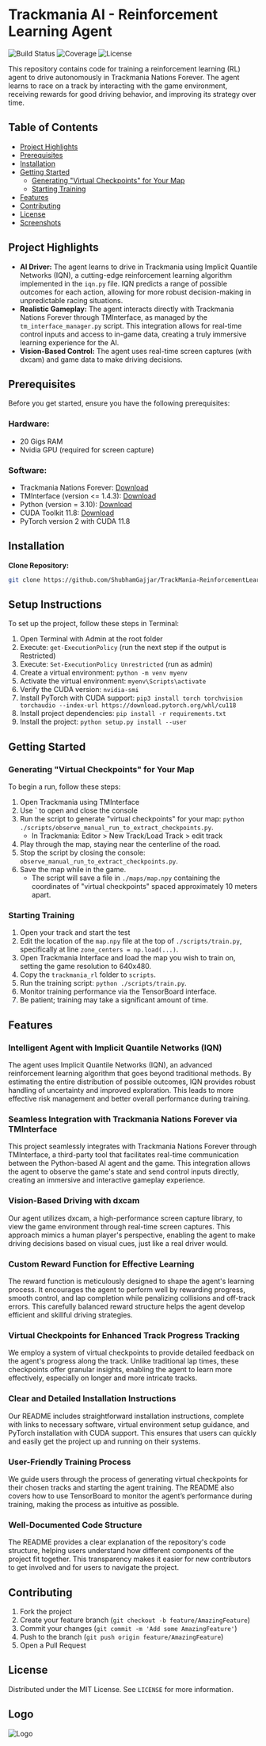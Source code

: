# Trackmania AI - Reinforcement Learning Agent

![Build Status](https://img.shields.io/badge/build-passing-brightgreen)
![Coverage](https://img.shields.io/badge/coverage-100%25-brightgreen)
![License](https://img.shields.io/badge/license-MIT-blue.svg)

This repository contains code for training a reinforcement learning (RL) agent to drive autonomously in Trackmania Nations Forever. The agent learns to race on a track by interacting with the game environment, receiving rewards for good driving behavior, and improving its strategy over time.

## Table of Contents

- [Project Highlights](#project-highlights)
- [Prerequisites](#prerequisites)
- [Installation](#installation)
- [Getting Started](#getting-started)
  - [Generating "Virtual Checkpoints" for Your Map](#generating-virtual-checkpoints-for-your-map)
  - [Starting Training](#starting-training)
- [Features](#features)
- [Contributing](#contributing)
- [License](#license)
- [Screenshots](#screenshots)

## Project Highlights

* **AI Driver:** The agent learns to drive in Trackmania using Implicit Quantile Networks (IQN), a cutting-edge reinforcement learning algorithm implemented in the `iqn.py` file. IQN predicts a range of possible outcomes for each action, allowing for more robust decision-making in unpredictable racing situations. 
* **Realistic Gameplay:** The agent interacts directly with Trackmania Nations Forever through TMInterface, as managed by the `tm_interface_manager.py` script. This integration allows for real-time control inputs and access to in-game data, creating a truly immersive learning experience for the AI.
* **Vision-Based Control:** The agent uses real-time screen captures (with dxcam) and game data to make driving decisions.

## Prerequisites

Before you get started, ensure you have the following prerequisites:

### Hardware:

* 20 Gigs RAM
* Nvidia GPU (required for screen capture)

### Software:

* Trackmania Nations Forever: [Download](https://nadeo-download.cdn.ubi.com/trackmaniaforever/tmnationsforever_setup.exe)
* TMInterface (version <= 1.4.3): [Download](https://donadigo.com/files/TMInterface/TMInterface_1.4.3_Setup.exe)
* Python (version = 3.10): [Download](https://www.python.org/downloads/release/python-3100/)
* CUDA Toolkit 11.8: [Download](https://developer.nvidia.com/cuda-11-8-0-download-archive?target_os=Windows&target_arch=x86_64&target_version=11&target_type=exe_local)
* PyTorch version 2 with CUDA 11.8

## Installation

**Clone Repository:**
```bash
git clone https://github.com/ShubhamGajjar/TrackMania-ReinforcementLearning.git
```

## Setup Instructions

To set up the project, follow these steps in Terminal:

1. Open Terminal with Admin at the root folder
2. Execute: `get-ExecutionPolicy` (run the next step if the output is Restricted)
3. Execute: `Set-ExecutionPolicy Unrestricted` (run as admin)
4. Create a virtual environment: `python -m venv myenv`
5. Activate the virtual environment: `myenv\Scripts\activate`
6. Verify the CUDA version: `nvidia-smi`
7. Install PyTorch with CUDA support: `pip3 install torch torchvision torchaudio --index-url https://download.pytorch.org/whl/cu118`
8. Install project dependencies: `pip install -r requirements.txt`
9. Install the project: `python setup.py install --user`

## Getting Started

### Generating "Virtual Checkpoints" for Your Map

To begin a run, follow these steps:

1. Open Trackmania using TMInterface
2. Use ` to open and close the console
3. Run the script to generate "virtual checkpoints" for your map: `python ./scripts/observe_manual_run_to_extract_checkpoints.py`.
    - In Trackmania: Editor > New Track/Load Track > edit track
4. Play through the map, staying near the centerline of the road.
5. Stop the script by closing the console: `observe_manual_run_to_extract_checkpoints.py`.
6. Save the map while in the game.
    - The script will save a file in `./maps/map.npy` containing the coordinates of "virtual checkpoints" spaced approximately 10 meters apart.

### Starting Training

1. Open your track and start the test
2. Edit the location of the `map.npy` file at the top of `./scripts/train.py`, specifically at line `zone_centers = np.load(...)`.
3. Open Trackmania Interface and load the map you wish to train on, setting the game resolution to 640x480.
4. Copy the `trackmania_rl` folder to `scripts`.
5. Run the training script: `python ./scripts/train.py`.
6. Monitor training performance via the TensorBoard interface.
7. Be patient; training may take a significant amount of time.

## Features

### Intelligent Agent with Implicit Quantile Networks (IQN)
The agent uses Implicit Quantile Networks (IQN), an advanced reinforcement learning algorithm that goes beyond traditional methods. By estimating the entire distribution of possible outcomes, IQN provides robust handling of uncertainty and improved exploration. This leads to more effective risk management and better overall performance during training.

### Seamless Integration with Trackmania Nations Forever via TMInterface
This project seamlessly integrates with Trackmania Nations Forever through TMInterface, a third-party tool that facilitates real-time communication between the Python-based AI agent and the game. This integration allows the agent to observe the game's state and send control inputs directly, creating an immersive and interactive gameplay experience.

### Vision-Based Driving with dxcam
Our agent utilizes dxcam, a high-performance screen capture library, to view the game environment through real-time screen captures. This approach mimics a human player's perspective, enabling the agent to make driving decisions based on visual cues, just like a real driver would.

### Custom Reward Function for Effective Learning
The reward function is meticulously designed to shape the agent's learning process. It encourages the agent to perform well by rewarding progress, smooth control, and lap completion while penalizing collisions and off-track errors. This carefully balanced reward structure helps the agent develop efficient and skillful driving strategies.

### Virtual Checkpoints for Enhanced Track Progress Tracking
We employ a system of virtual checkpoints to provide detailed feedback on the agent's progress along the track. Unlike traditional lap times, these checkpoints offer granular insights, enabling the agent to learn more effectively, especially on longer and more intricate tracks.

### Clear and Detailed Installation Instructions
Our README includes straightforward installation instructions, complete with links to necessary software, virtual environment setup guidance, and PyTorch installation with CUDA support. This ensures that users can quickly and easily get the project up and running on their systems.

### User-Friendly Training Process
We guide users through the process of generating virtual checkpoints for their chosen tracks and starting the agent training. The README also covers how to use TensorBoard to monitor the agent’s performance during training, making the process as intuitive as possible.

### Well-Documented Code Structure
The README provides a clear explanation of the repository's code structure, helping users understand how different components of the project fit together. This transparency makes it easier for new contributors to get involved and for users to navigate the project.

## Contributing

1. Fork the project
2. Create your feature branch (`git checkout -b feature/AmazingFeature`)
3. Commit your changes (`git commit -m 'Add some AmazingFeature'`)
4. Push to the branch (`git push origin feature/AmazingFeature`)
5. Open a Pull Request

## License

Distributed under the MIT License. See `LICENSE` for more information.


## Logo
![Logo](https://github.com/user-attachments/assets/846ba420-4b3e-40f6-acac-15138404fe36)
